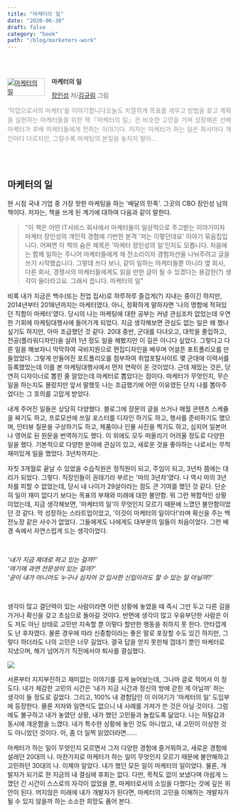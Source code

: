 ```yaml
---
title: "마케터의 일"
date: "2020-06-30"
draft: false
category: "book"
path: "/blog/marketers-work"
---
```


<br/><br/><div style="clear:left;text-align:left;"><div style="float:left;margin:0 15px 5px 0;"><a href="/Product/Goods/59438439" style="display:inline-block;overflow:hidden;border:solid 1px #ccc;" target="_blank"><img style="margin:-1px;vertical-align:top;" src="http://image.yes24.com/goods/59438439/M" border="0" alt="마케터의 일 "></a></div><div><p style="line-height:1.2em;color:#333;font-size:14px;font-weight:bold;">마케터의 일 </p><p style="margin-top:5px;line-height:1.2em;color:#666;"><a href="http://www.yes24.com/SearchCorner/Result?domain=ALL&author_yn=Y&query=&auth_no=211762" target="_blank">장인성</a> 저/<a href="http://www.yes24.com/SearchCorner/Result?domain=ALL&author_yn=Y&query=&auth_no=211827" target="_blank">김규림</a> 그림</p><p style="margin-top:14px;line-height:1.5em;text-align:justify;color:#999;">‘직업으로서의 마케터’를 이야기합니다오늘도 치열하게 목표를 세우고 방법을 찾고 계획을 실현하는 마케터들을 위한 책『마케터의 일』은 비슷한 고민을 거쳐 성장해온 선배 마케터가 후배 마케터들에게 전하는 이야기다. 저자는 마케터가 하는 일은 회사마다 개인마다 다르지만, 그럴수록 마케팅의 본질을 놓치지 말아...</p></div></div><br/><br/>

## 마케터의 일
현 시점 국내 기업 중 가장 핫한 마케팅을 하는 '배달의 민족'. 그곳의 CBO 장인성 님의 책이다. 저자는, 책을 쓰게 된 계기에 대하여 다음과 같이 말한다.

> "이 책은 어떤 IT서비스 회사에서 마케터들이 일상적으로 주고받는 이야기이자 마케터 장인성의 개인적 경험에 기반한 본격 '저는 이렇던데요' 이야기 묶음집입니다. 어쩌면 이 책의 숨은 제목은 '마케터 장인성의 일'인지도 모릅니다. 처음에는 함께 일하는 주니어 마케터들에게 제 잔소리이자 경험자산을 나눠주려고 글을 쓰기 시작했습니다. 그렇데 쓰다 보니, 같이 일하는 마케터들뿐 아니라 옆 회사, 다른 회사, 경쟁사의 마케터들에게도 읽을 만한 글이 될 수 있겠다는 용감한(?) 생각이 들더라고요. 그래서 씁니다. 마케터의 일"

비록 내가 지금은 백수(또는 전업 집사)로 하루하루 즐겁게(?) 지내는 중이긴 하지만, 2014년부터 2018년까지는 마케터였다. 아니, 정확하게 말하자면 '나의 명함에 적혀있던 직함이 마케터'였다. 당시의 나는 마케팅에 대한 공부는 커녕 관심조차 없었는데 우연한 기회에 마케팅대행사에 들어가게 되었다. 지금 생각해보면 관심도 없는 일은 왜 했나 싶기도 하지만, 아마 조급했던 것 같다. 20대 중반, 군대를 다녀오고, 대학을 졸업하고, 전공(플라워디자인)을 살려 1년 정도 일을 해봤지만 이 길은 아니다 싶었다. 그렇다고 다른 일을 해보자니 막막하여 국비지원으로 편집디자인을 배우며 어설픈 포트폴리오를 만들었었다. 그렇게 만들어진 포트폴리오를 첨부하여 취업포탈사이트 몇 군데에 이력서를 등록했었는데 이를 본 마케팅대행사에서 먼저 연락이 온 것이었다. 근데 재밌는 것은, 당연히 디자이너로 뽑힌 줄 알았는데 마케터로 뽑았다는 점이다. 마케터가 무엇인지, 무슨 일을 하는지도 몰랐지만 앞서 말했듯 나는 조급했기에 어떤 이유였든 단지 나를 뽑아주었다는 그 호의를 고맙게 받았다.

내게 주어진 일들은 상당히 다양했다. 블로그에 장문의 글을 쓰거나 매월 콘텐츠 스케쥴을 짜기도 하고, 프로모션에 쓰일 포스터를 디자인 하기도 하고, 행사를 준비하기도 했으며, 인터뷰 질문을 구상하기도 하고, 제품이나 인물 사진을 찍기도 하고, 심지어 일본어나 영어로 된 원문을 번역하기도 했다. 이 외에도 모두 떠올리기 어려울 정도로 다양한 일을 했다. 기본적으로 다양한 분야에 관심이 있고, 새로운 것을 좋아하는 나로서는 무척 재미있게 일을 했었다. 3년차까지는.

자칫 3개월로 끝날 수 있었을 수습직원은 정직원이 되고, 주임이 되고, 3년차 쯤에는 대리가 되었다. 그렇다. 직장인들이 권태기라 부르는 '마의 3년차'였다. 나 역시 마의 3년차를 피할 수 없었는데, 당시 내 나이가 29살이라는 점도 큰 기여를 했던 것 같다. 단순히 일이 재미 없다기 보다는 목표의 부재와 미래에 대한 불안함. 뭐 그런 복합적인 상황이었는데, 지금 생각해보면, '마케터의 일'이 무엇인지 모르기 때문에 느꼈던 불안함이었던 것 같다. 막 성장하는 스타트업이었고, '이것이 마케터의 일이다!'라며 확신을 주는 백전노장 같은 사수가 없었다. 그들에게도 나에게도 대부분의 일들이 처음이었다. 그런 배경 속에서 자연스럽게 드는 생각이었다.

<br />

_'내가 지금 제대로 하고 있는 걸까?'_ <br />
_'여기에 과연 전문성이 있는 걸까?'_ <br />
_'굳이 내가 아니어도 누구나 심지어 갓 입사한 신입이라도 할 수 있는 일 아닐까?'_

<br />

생각이 많고 결단력이 있는 사람이라면 이런 상황에 놓였을 때 즉시 그만 두고 다른 길을 가거나 확신을 갖고 초심으로 돌아갈 것이다. 반면에 생각이 많고 우유부단한 사람은 이도 저도 아닌 상태로 고민만 지속할 뿐 이렇다 할만한 행동을 취하지 못 한다. 안타깝게도 난 후자였다. 물론 경우에 따라 신중함이라는 좋은 말로 포장할 수도 있긴 하지만, 그렇다 하더라도 나의 고민은 너무 길었다. 결국 답을 얻지 못한채 껍데기 뿐인 마케터로 지냈으며, 해가 넘어가기 직전에서야 퇴사를 결심했다.

![](https://images.unsplash.com/photo-1519389950473-47ba0277781c?ixlib=rb-1.2.1&ixid=eyJhcHBfaWQiOjEyMDd9&auto=format&fit=crop&w=1950&q=80)

서론부터 지지부진하고 재미없는 이야기를 길게 늘어놨는데, 그나마 글로 적어서 이 정도다. 내가 체감한 고민의 시간은 '내가 지금 시간과 정신의 방에 갇힌 게 아닐까' 하는 생각이 들 정도로 길었다. 그리고, 100% 내 경험담인 이 이야기가 '마케터의 일' 도입부에 등장한다. 물론 저자와 일면식도 없으니 내 사례를 가져가 쓴 것은 아닐 것이다. 그럼에도 불구하고 내가 놓였던 상황, 내가 했던 고민들과 놀랍도록 닮았다. 나는 허탈감과 동시에 개운함을 느꼈다. 내가 특수한 상황에 놓인 것도 아니었고, 내 고민이 이상한 것도 아니었던 것이다. 아, 좀 더 일찍 읽었더라면......

마케터가 하는 일이 무엇인지 모르면서 그저 다양한 경험에 즐거워하고, 새로운 경험에 설레던 20대의 나. 마찬가지로 마케터가 하는 일이 무엇인지 모르기 때문에 불안해하고 고민하던 30대의 나. 이제야 알았다. 내가 했던 모든 일이 마케터의 일이었다. 
물론, 개발자가 되기로 한 지금의 내 결심에 후회는 없다. 다만, 목적도 없이 보냈다며 아쉽게 느꼈던 긴 시간이 스스로의 자각이 없었을 뿐, 마케터로서의 소임을 다했다는 것에 깊은 위안이 된다. 머지않은 미래에 내가 개발자가 된다면, 마케터의 고민을 이해하는 개발자가 될 수 있지 않을까 하는 소소한 희망도 품어 본다.
